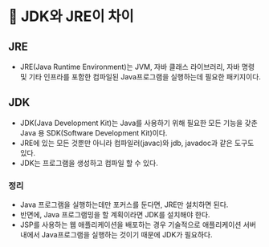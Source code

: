 # 🥕 JDK와 JRE이 차이

## JRE
- JRE(Java Runtime Environment)는 JVM, 자바 클래스 라이브러리, 자바 명령 및 기타 인프라를 포함한 컴파일된 Java프로그램을 실행하는데 필요한 패키지이다.

## JDK
- JDK(Java Development Kit)는 Java를 사용하기 위해 필요한 모든 기능을 갖춘 Java 용 SDK(Software Development Kit)이다.
- JRE에 있는 모든 것뿐만 아니라 컴파일러(javac)와 jdb, javadoc과 같은 도구도 있다.
- JDK는 프로그램을 생성하고 컴파일 할 수 있다.

### 정리
- Java 프로그램을 실행하는데만 포커스를 둔다면, JRE만 설치하면 된다.
- 반면에, Java 프로그램밍을 할 계획이라면 JDK를 설치해야 한다.
- JSP를 사용하는 웹 애플리케이션을 배포하는 경우 기술적으로 애플리케이션 서버 내에서 Java프로그램을 실행하는 것이기 때문에 JDK가 필요하다.
